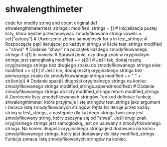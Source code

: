 # shwalengthimeter
code for modify string and count original 
def shwalengthimeter(test_strings):
    modified_strings = []  # Inicjalizacja pustej listy, która będzie przechowywać zmodyfikowane stringi
    vowels = set("aeiouy")  # Utworzenie zbioru samogłosek
    for s in test_strings:  # Rozpoczęcie pętli iterującej po każdym stringu w liście test_strings
        modified = "shwa"  # Dodanie "shwa" na początek każdego zmodyfikowanego stringa
        if s[1] in vowels:  # Sprawdzenie, czy drugi znak w oryginalnym stringu jest samogłoską
            modified += s[2:]  # Jeśli tak, dodaj resztę oryginalnego stringa bez drugiego znaku do zmodyfikowanego stringa
        else:
            modified += s[1:]  # Jeśli nie, dodaj resztę oryginalnego stringa bez pierwszego znaku do zmodyfikowanego stringa
        modified += " " + str(len(s))  # Dodanie spacji i długości oryginalnego stringa na koniec zmodyfikowanego stringa
        modified_strings.append(modified)  # Dodanie zmodyfikowanego stringa do listy modified_strings
    return modified_strings  # Zwrócenie listy zmodyfikowanych stringów
Ten kod definiuje funkcję shwalengthimeter, która przyjmuje listę stringów test_strings jako argument i zwraca listę zmodyfikowanych stringów. Pętla for iteruje przez każdy string w test_strings, a następnie dla każdego stringa tworzony jest zmodyfikowany string, który zaczyna się od "shwa". Jeśli drugi znak oryginalnego stringa jest samogłoską, jest on usuwany z zmodyfikowanego stringa. Na koniec długość oryginalnego stringa jest dodawana na końcu zmodyfikowanego stringa, który jest dodawany do listy modified_strings. Funkcja zwraca listę zmodyfikowanych stringów na koniec.
